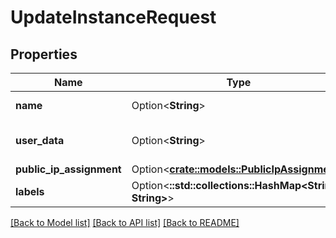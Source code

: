 # UpdateInstanceRequest

## Properties

Name | Type | Description | Notes
------------ | ------------- | ------------- | -------------
**name** | Option<**String**> | Instance name | [optional]
**user_data** | Option<**String**> | Instance Cloud-init user-data | [optional]
**public_ip_assignment** | Option<[**crate::models::PublicIpAssignment**](public-ip-assignment.md)> |  | [optional]
**labels** | Option<**::std::collections::HashMap<String, String>**> |  | [optional]

[[Back to Model list]](../README.md#documentation-for-models) [[Back to API list]](../README.md#documentation-for-api-endpoints) [[Back to README]](../README.md)


